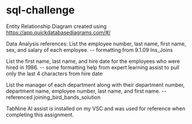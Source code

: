 # sql-challenge

Entity Relationship Diagram created using https://app.quickdatabasediagrams.com/#/

Data Analysis references:
List the employee number, last name, first name, sex, and salary of each employee.
-- formatting from 9.1.09 Ins_Joins

List the first name, last name, and hire date for the employees who were hired in 1986.
-- some formatting help from expert learning assist to pull only the last 4 characters from hire date

List the manager of each department along with their department number, department name, employee number, last name, and first name.
-- referenced joining_bird_bands_solution

TabNine AI assist is installed on my VSC and was used for reference when completing this assignment.

